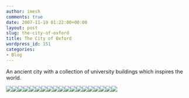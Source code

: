```yaml
---
author: imesh
comments: true
date: 2007-11-19 01:22:00+00:00
layout: post
slug: the-city-of-oxford
title: The City of Oxford
wordpress_id: 151
categories:
- Blog
---
```


An ancient city with a collection of university buildings which inspires the world.




[![](http://static.flickr.com/2266/2019045032_a124018b0e_t.jpg)](http://www.flickr.com/photos/imesh/2019045032)[![](http://static.flickr.com/2243/2019037802_b1c889c322_t.jpg)](http://www.flickr.com/photos/imesh/2019037802)[![](http://static.flickr.com/2357/2018024403_12a161298d_t.jpg)](http://www.flickr.com/photos/imesh/2018024403)[![](http://static.flickr.com/2028/2018018355_9b8902d15f_t.jpg)](http://www.flickr.com/photos/imesh/2018018355)[![](http://static.flickr.com/2398/2018807092_c0a976fa63_t.jpg)](http://www.flickr.com/photos/imesh/2018807092)[![](http://static.flickr.com/2054/2018003073_bed333f9cc_t.jpg)](http://www.flickr.com/photos/imesh/2018003073)[![](http://static.flickr.com/2115/2017992121_c926897021_t.jpg)](http://www.flickr.com/photos/imesh/2017992121)[![](http://static.flickr.com/2200/2018783016_2823e8fc1f_t.jpg)](http://www.flickr.com/photos/imesh/2018783016)[![](http://static.flickr.com/2213/2018777572_2a1688e2bc_t.jpg)](http://www.flickr.com/photos/imesh/2018777572)[![](http://static.flickr.com/2348/2018767764_55bd7e4bb1_t.jpg)](http://www.flickr.com/photos/imesh/2018767764)[![](http://static.flickr.com/2116/2017960025_56d08a2672_t.jpg)](http://www.flickr.com/photos/imesh/2017960025)[![](http://static.flickr.com/2022/2013532679_a0c12fe98d_t.jpg)](http://www.flickr.com/photos/imesh/2013532679)[![](http://static.flickr.com/2343/2014319236_d40c713a68_t.jpg)](http://www.flickr.com/photos/imesh/2014319236)[![](http://static.flickr.com/2132/2013504601_7233c87c9a_t.jpg)](http://www.flickr.com/photos/imesh/2013504601)[![](http://static.flickr.com/2194/2012127941_47e3c44c0d_t.jpg)](http://www.flickr.com/photos/imesh/2012127941)[![](http://static.flickr.com/2357/2012926218_c565329036_t.jpg)](http://www.flickr.com/photos/imesh/2012926218)[![](http://static.flickr.com/2187/2012111119_1c4fe16ab6_t.jpg)](http://www.flickr.com/photos/imesh/2012111119)[![](http://static.flickr.com/2347/2012068663_c76a751334_t.jpg)](http://www.flickr.com/photos/imesh/2012068663)[![](http://static.flickr.com/2129/2012044579_2ffdf920b0_t.jpg)](http://www.flickr.com/photos/imesh/2012044579)
